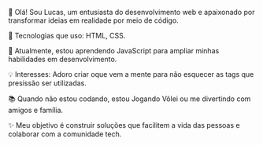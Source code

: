 👋 Olá! Sou Lucas, um entusiasta do desenvolvimento web e apaixonado por transformar ideias em realidade por meio de código.

🚀 Tecnologias que uso: HTML, CSS.

🎯 Atualmente, estou aprendendo JavaScript para ampliar minhas habilidades em desenvolvimento.

💡 Interesses: Adoro criar oque vem a mente para não esquecer as tags que presissão ser utilizadas.

📚 Quando não estou codando, estou Jogando Vôlei ou me divertindo com amigos e família.

✨ Meu objetivo é construir soluções que facilitem a vida das pessoas e colaborar com a comunidade tech.
